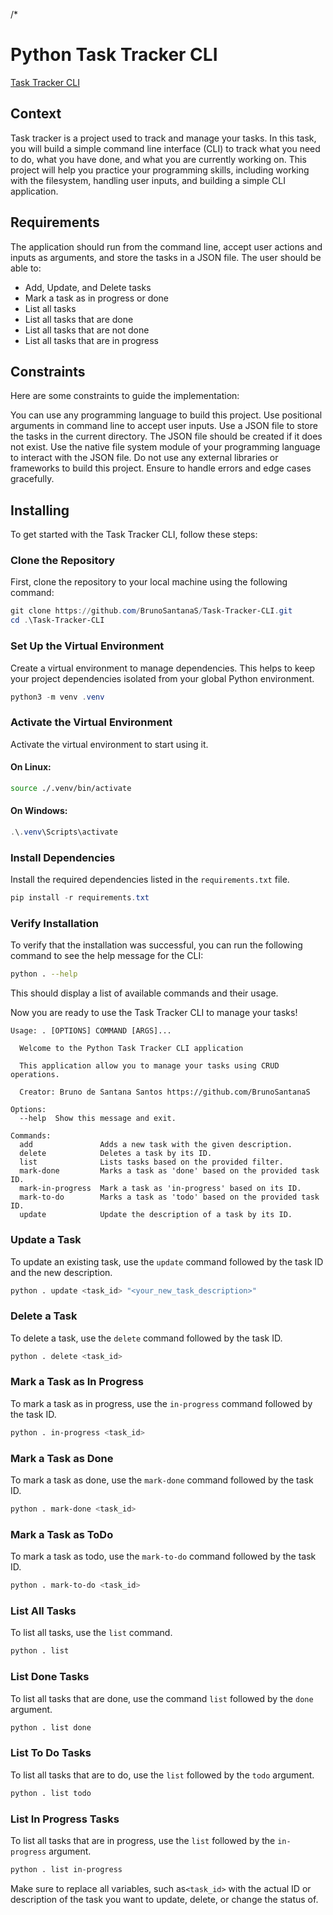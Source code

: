 /*
# Python Task Tracker CLI

[Task Tracker CLI](https://roadmap.sh/projects/task-tracker)

## Context

Task tracker is a project used to track and manage your tasks. In this task, you will build a simple command line interface (CLI) to track what you need to do, what you have done, and what you are currently working on. This project will help you practice your programming skills, including working with the filesystem, handling user inputs, and building a simple CLI application.

## Requirements

The application should run from the command line, accept user actions and inputs as arguments, and store the tasks in a JSON file. The user should be able to:

- Add, Update, and Delete tasks
- Mark a task as in progress or done
- List all tasks
- List all tasks that are done
- List all tasks that are not done
- List all tasks that are in progress

## Constraints
Here are some constraints to guide the implementation:

You can use any programming language to build this project.
Use positional arguments in command line to accept user inputs.
Use a JSON file to store the tasks in the current directory.
The JSON file should be created if it does not exist.
Use the native file system module of your programming language to interact with the JSON file.
Do not use any external libraries or frameworks to build this project.
Ensure to handle errors and edge cases gracefully.

## Installing

To get started with the Task Tracker CLI, follow these steps:

### Clone the Repository

First, clone the repository to your local machine using the following command:

```powershell
git clone https://github.com/BrunoSantanaS/Task-Tracker-CLI.git
cd .\Task-Tracker-CLI
```

### Set Up the Virtual Environment

Create a virtual environment to manage dependencies. This helps to keep your project dependencies isolated from your global Python environment.

```powershell
python3 -m venv .venv
```

### Activate the Virtual Environment

Activate the virtual environment to start using it.

#### On Linux:

```bash
source ./.venv/bin/activate
```

#### On Windows:

```powershell
.\.venv\Scripts\activate
```

### Install Dependencies

Install the required dependencies listed in the `requirements.txt` file.

```powershell
pip install -r requirements.txt
```

### Verify Installation

To verify that the installation was successful, you can run the following command to see the help message for the CLI:

```bash
python . --help
```

This should display a list of available commands and their usage.

Now you are ready to use the Task Tracker CLI to manage your tasks!
```
Usage: . [OPTIONS] COMMAND [ARGS]...

  Welcome to the Python Task Tracker CLI application

  This application allow you to manage your tasks using CRUD operations.

  Creator: Bruno de Santana Santos https://github.com/BrunoSantanaS

Options:
  --help  Show this message and exit.

Commands:
  add               Adds a new task with the given description.
  delete            Deletes a task by its ID.
  list              Lists tasks based on the provided filter.
  mark-done         Marks a task as 'done' based on the provided task ID.
  mark-in-progress  Mark a task as 'in-progress' based on its ID.
  mark-to-do        Marks a task as 'todo' based on the provided task ID.
  update            Update the description of a task by its ID.
```

### Update a Task
To update an existing task, use the `update` command followed by the task ID and the new description.
```bash
python . update <task_id> "<your_new_task_description>"
```

### Delete a Task
To delete a task, use the `delete` command followed by the task ID.
```bash
python . delete <task_id>
```

### Mark a Task as In Progress
To mark a task as in progress, use the `in-progress` command followed by the task ID.
```bash
python . in-progress <task_id>
```

### Mark a Task as Done
To mark a task as done, use the `mark-done` command followed by the task ID.
```bash
python . mark-done <task_id>
```

### Mark a Task as ToDo
To mark a task as todo, use the `mark-to-do` command followed by the task ID.
```bash
python . mark-to-do <task_id>
```

### List All Tasks
To list all tasks, use the `list` command.
```bash
python . list
```

### List Done Tasks
To list all tasks that are done, use the command `list` followed by the `done` argument.
```bash
python . list done
```

### List To Do Tasks
To list all tasks that are to do, use the `list` followed by the `todo` argument.
```bash
python . list todo
```

### List In Progress Tasks
To list all tasks that are in progress, use the `list` followed by the `in-progress` argument.
```bash
python . list in-progress
```

Make sure to replace all variables, such as`<task_id>` with the actual ID or description of the task you want to update, delete, or change the status of.